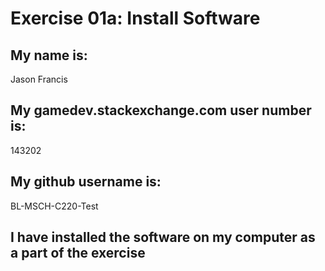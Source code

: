 # Exercise 01a: Install Software

## My name is:
Jason Francis

## My gamedev.stackexchange.com user number is:
143202

## My github username is:
BL-MSCH-C220-Test

## I have installed the software on my computer as a part of the exercise

